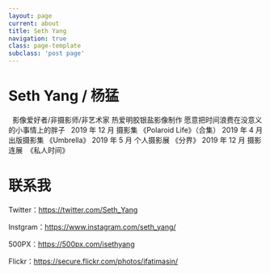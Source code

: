 ```yaml
---
layout: page
current: about
title: Seth Yang
navigation: true
class: page-template
subclass: 'post page'
---
```


# Seth Yang / 杨猛
 
影像爱好者/非摄影师/非艺术家
热爱明胶银盐影像制作
愿意把时间浪费在没意义的小事情上的胖子
 
2019 年 12 月 摄影集    《Polaroid Life》（合集）
2019 年  4 月 出版摄影集 《Umbrella》
2019 年  5 月 个人摄影展 《分界》
2019 年 12 月 摄影连展   《私人时间》

# 联系我

Twitter：https://twitter.com/Seth_Yang

Instgram：https://www.instagram.com/seth_yang/

500PX：https://500px.com/isethyang

Flickr：https://secure.flickr.com/photos/ifatimasin/
